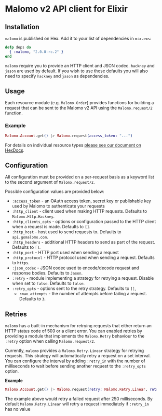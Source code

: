 # Malomo v2 API client for Elixir

## Installation

`malomo` is published on Hex. Add it to your list of dependencies in `mix.exs`:

```elixir
defp deps do
  { :malomo, "2.0.0-rc.2" }
end
```

`malomo` require you to provide an HTTP client and JSON codec. `hackney` and
`jason` are used by default. If you wish to use these defaults you will also
need to specify `hackney` and `jason` as dependencies.

## Usage

Each resource module (e.g. `Malomo.Order`) provides functions for building a
request that can be sent to the Malomo v2 API using the `Malomo.request/2`
function.

### Example

```elixir
Malomo.Account.get() |> Malomo.request(access_token: "...")
```

For details on individual resource types [please see our document on HexDocs](https://hexdocs.pm/malomo/2.0.0-rc.0/api-reference.html).

## Configuration

All configuration must be provided on a per-request basis as a keyword list to
the second argument of `Malomo.request/2`.

Possible configuration values are provided below:

* `:access_token` - an OAuth access token, secret key or publishable key used
  by Malomo to authenticate your requests
* `:http_client` - client used when making HTTP requests. Defaults to
  `Malomo.Http.Hackney`.
* `:http_clients_opts` - options or configuration passed to the HTTP client when
  a request is made. Defaults to `[]`.
* `:http_host` - host used to send requests to. Defaults to `api.gomalomo.com`.
* `:http_headers` - additional HTTP headers to send as part of the request.
  Defaults to `[]`.
* `:http_port` - HTTP port used when sending a request
* `:http_protocol` - HTTP protocol used when sending a request. Defaults to
  `https`.
* `:json_codec` - JSON codec used to encode/decode request and response bodies.
  Defaults to `Jason`.
* `:retry` - module implementing a strategy for retrying a request.
  Disable when set to `false`. Defaults to `false`.
* `:retry_opts` - options sent to the retry strategy. Defaults to `[]`,
    * `:max_attempts` - the number of attempts before failing a request.
      Defaults to `3`.

## Retries

`malomo` has a built-in mechanism for retrying requests that either return an
HTTP status code of 500 or a client error. You can enabled retries by providing
a module that implements the `Malomo.Retry` behaviour to the `:retry` option
when calling `Malomo.request/2`.

Currently, `malomo` provides a `Malomo.Retry.Linear` strategy for retrying
requests. This strategy will automatically retry a request on a set interval.
You can configure the interval by adding `:retry_in` with the number
of milliseconds to wait before sending another request to the `:retry_opts`
option.

**Example**

```elixir
Malomo.Account.get() |> Malomo.request(retry: Malomo.Retry.Linear, retry_opts: [retry_in: 250])
```

The example above would retry a failed request after 250 milliseconds. By
default `Malomo.Retry.Linear` will retry a request immediately if `:retry_in`
has no value
